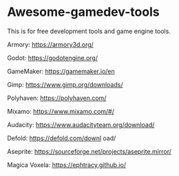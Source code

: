 # Awesome-gamedev-tools
This is for free development tools and game engine tools.
 
Armory: https://armory3d.org/

Godot: https://godotengine.org/

GameMaker: https://gamemaker.io/en

Gimp: https://www.gimp.org/downloads/

Polyhaven: https://polyhaven.com/

Mixamo: https://www.mixamo.com/#/

Audacity: https://www.audacityteam.org/download/

Defold: https://defold.com/downl oad/

Aseprite: https://sourceforge.net/projects/aseprite.mirror/

Magica Voxela: https://ephtracy.github.io/

